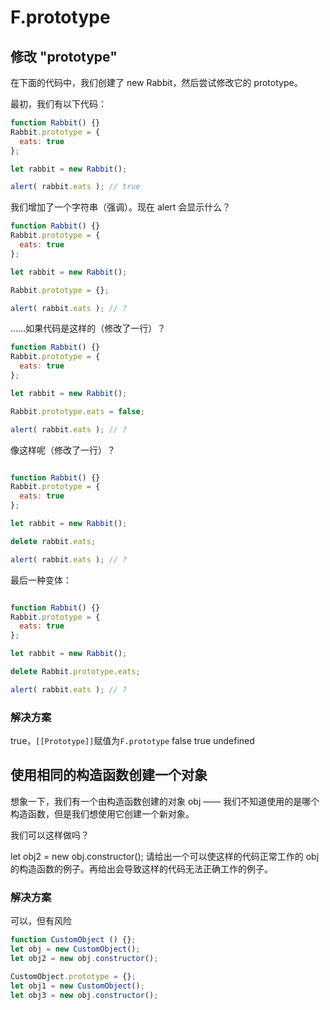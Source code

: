 # F.prototype

## 修改 "prototype"

在下面的代码中，我们创建了 new Rabbit，然后尝试修改它的 prototype。

最初，我们有以下代码：

``` javascript
function Rabbit() {}
Rabbit.prototype = {
  eats: true
};

let rabbit = new Rabbit();

alert( rabbit.eats ); // true
```

我们增加了一个字符串（强调）。现在 alert 会显示什么？

``` javascript
function Rabbit() {}
Rabbit.prototype = {
  eats: true
};

let rabbit = new Rabbit();

Rabbit.prototype = {};

alert( rabbit.eats ); // ?
```

……如果代码是这样的（修改了一行）？

``` javascript
function Rabbit() {}
Rabbit.prototype = {
  eats: true
};

let rabbit = new Rabbit();

Rabbit.prototype.eats = false;

alert( rabbit.eats ); // ?
```

像这样呢（修改了一行）？

``` javascript

function Rabbit() {}
Rabbit.prototype = {
  eats: true
};

let rabbit = new Rabbit();

delete rabbit.eats;

alert( rabbit.eats ); // ?
```

最后一种变体：

``` javascript

function Rabbit() {}
Rabbit.prototype = {
  eats: true
};

let rabbit = new Rabbit();

delete Rabbit.prototype.eats;

alert( rabbit.eats ); // ?
```

### 解决方案

true，`[[Prototype]]`赋值为`F.prototype`
false
true
undefined

## 使用相同的构造函数创建一个对象

想象一下，我们有一个由构造函数创建的对象 obj —— 我们不知道使用的是哪个构造函数，但是我们想使用它创建一个新对象。

我们可以这样做吗？

let obj2 = new obj.constructor();
请给出一个可以使这样的代码正常工作的 obj 的构造函数的例子。再给出会导致这样的代码无法正确工作的例子。

### 解决方案

可以，但有风险

``` javascript
function CustomObject () {};
let obj = new CustomObject();
let obj2 = new obj.constructor();

CustomObject.prototype = {};
let obj1 = new CustomObject();
let obj3 = new obj.constructor();
```
